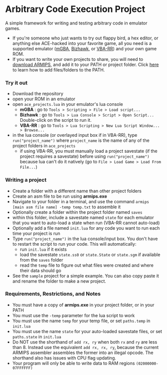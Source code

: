 # Arbitrary Code Execution Project

A simple framework for writing and testing arbitrary code in emulator games.
- If you're someone who just wants to try out flappy bird, a hex editor, or anything else ACE-hacked into your favorite game, all you need is a supported emulator ([mGBA](https://mgba.io/downloads.html), [Bizhawk](https://tasvideos.org/Bizhawk), or [VBA-RR](https://tasvideos.org/EmulatorResources/VBA)) and your own game ROM.
- If you want to write your own projects to share, you will need to [download ARMIPS](https://buildbot.orphis.net/armips/), and add it to your PATH or project folder.  Click [here](https://gist.github.com/nex3/c395b2f8fd4b02068be37c961301caa7) to learn how to add files/folders to the PATH.

### Try it out
- Download the repository
- open your ROM in an emulator
- open `ace_projects.lua` in your emulator's lua console
  - **mGBA**    : go to `Tools > Scripting > File > Load script...`
  - **Bizhawk** : go to `Tools > Lua Console > Script > Open Script...`  Double-click on the script to run it.
  - **VBA-RR**  : go to `Tools > Lua Scripting > New Lua Script Window... > Browse...`
- in the lua console (or overlayed input box if in VBA-RR), type `run("project_name")` where `project_name` is the name of any of the project folders in `ace_projects`
  - if using VBA-RR, you must manually load a project savestate (if the project requires a savestate) before using `run("project_name")` because lua can't do it natively (go to `File > Load Game > Load From File...`)

### Writing a project
- Create a folder with a different name than other project folders
- Create an asm file to be run using **armips.exe**
- Navigate to your folder in a terminal, and use the command `armips [main asm file name] -temp temp.txt` to assemble it
- Optionally create a folder within the project folder named `saves`
- within this folder, include a savestate named `state` for each emulator that you want to auto-load a state when run (VBA-RR cannot auto-load)
- Optionally add a file named `init.lua` for any code you want to run each time your project is run
- Type `run("project_name")` in the lua console/input box.  You don't have to restart the script to run your code. This will automatically:
  - run `init.lua` if it exists
  - load the savestate `state.ss0` or `state.State` or `state.sgm` if available from the `saves` folder
  - read the `temp` file to figure out what files were created and where their data should go
- See the `sample` project for a simple example.  You can also copy paste it and rename the folder to make a new project.

### Requirements, Restrictions, and Notes
- You must have a copy of **armips.exe** in your project folder, or in your PATH
- You must use the `-temp` parameter for the lua script to work
- You must use the name `temp` for your temp file, or set `paths.temp` in `init.lua`
- You must use the name `state` for your auto-loaded savestate files, or set `paths.state` in `init.lua`
- Do NOT use the shorthand of `add rx, ry` when both `rx` and `ry` are less than 8.  Instead use the equivalent `add rx, rx, ry`, because the current ARMIPS assembler assembles the former into an illegal opcode.  The shorthand also has issues with CPU flag updating.
- Your program will only be able to write data to RAM regions `(02000000-07FFFFFF)`
